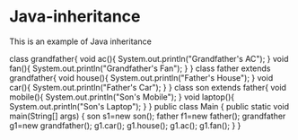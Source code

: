 # Java-inheritance
This is an example of Java inheritance

class grandfather{
    void ac(){
        System.out.println("Grandfather's AC");
    }
    void fan(){
        System.out.println("Grandfather's Fan");
    }
}
class father extends grandfather{
    void house(){
        System.out.println("Father's House");
    }
    void car(){
        System.out.println("Father's Car");
    }
}
class son extends father{
    void mobile(){
        System.out.println("Son's Mobile");
    }
    void laptop(){
        System.out.println("Son's Laptop");
    }
}
public class Main
{
	public static void main(String[] args) {
		son s1=new son();
		father f1=new father();
		grandfather g1=new grandfather();
		g1.car();
		g1.house();
		g1.ac();
		g1.fan();
	}
}
